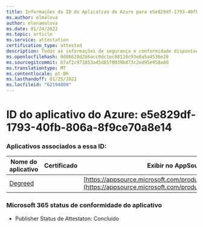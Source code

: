 ```yaml
---
title: Informações da ID do Aplicativo do Azure para e5e829df-1793-40fb-806a-8f9ce70a8e14
ms.author: elmalova
author: elenamalova
ms.date: 01/24/2022
ms.topic: article
ms.service: attestation
certification_type: attested
description: Todas as informações de segurança e conformidade disponíveis para e5e829df-1793-40fb-806a-8f9ce70a8e14.
ms.openlocfilehash: 0d86628d2b6acc0dc1ec08110c93e0a5a4536e20
ms.sourcegitcommit: b7af2c971853a45d85f0039bd73c2ed95e958a80
ms.translationtype: MT
ms.contentlocale: pt-BR
ms.lasthandoff: 01/25/2022
ms.locfileid: "62194808"
---
```

# <a name="azure-app-id-e5e829df-1793-40fb-806a-8f9ce70a8e14"></a>ID do aplicativo do Azure: e5e829df-1793-40fb-806a-8f9ce70a8e14


### <a name="apps-associated-with-this-id"></a>Aplicativos associados a essa ID:
| **Nome do aplicativo** | **Certificado** | **Exibir no AppSource** |
|--------------|---------------|-----------------------|
| [Degreed](https://docs.microsoft.com/microsoft-365-app-certification/forward/WA200003252) |  | [https://appsource.microsoft.com/product/office/WA200003252](https://appsource.microsoft.com/product/office/WA200003252) |

### <a name="microsoft-365-app-compliance-status"></a>Microsoft 365 status de conformidade do aplicativo
- Publisher Status de Attestaton: Concluído
